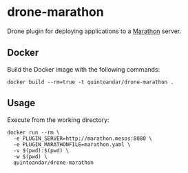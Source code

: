 # drone-marathon

Drone plugin for deploying applications to a [Marathon](https://mesosphere.github.io/marathon/) server.

## Docker

Build the Docker image with the following commands:

```
docker build --rm=true -t quintoandar/drone-marathon .
```

## Usage

Execute from the working directory:

```
docker run --rm \
  -e PLUGIN_SERVER=http://marathon.mesos:8080 \
  -e PLUGIN_MARATHONFILE=marathon.yaml \
  -v $(pwd):$(pwd) \
  -w $(pwd) \
  quintoandar/drone-marathon
```


